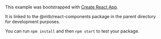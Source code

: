 This example was bootstrapped with [Create React App](https://github.com/facebook/create-react-app).

It is linked to the @mtb/react-components package in the parent directory for development purposes.

You can run `npm install` and then `npm start` to test your package.
